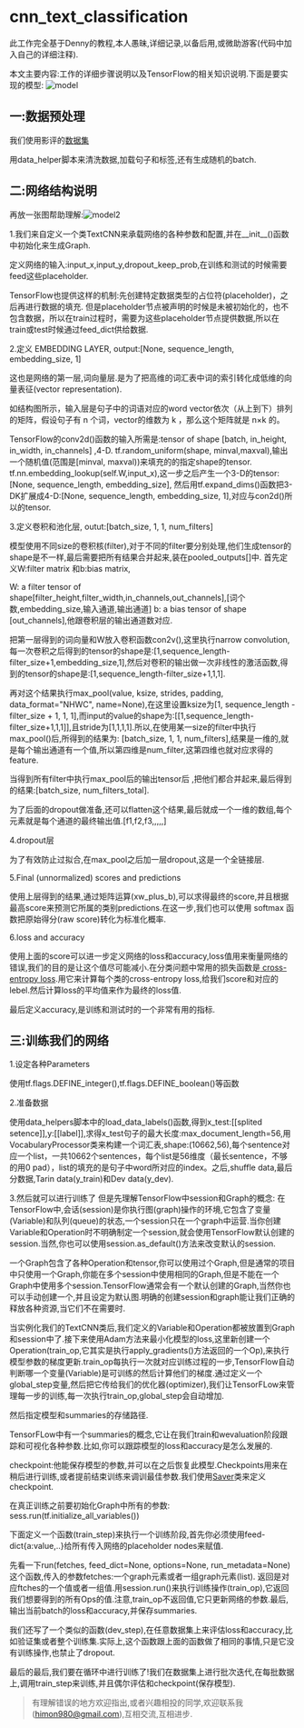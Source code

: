 # cnn_text_classification
  此工作完全基于Denny的教程,本人愚昧,详细记录,以备后用,或微助游客(代码中加入自己的详细注释).
	
  本文主要内容:工作的详细步骤说明以及TensorFlow的相关知识说明.下面是要实现的模型:
  ![model](http://d3kbpzbmcynnmx.cloudfront.net/wp-content/uploads/2015/11/Screen-Shot-2015-11-06-at-8.03.47-AM.png)

一:数据预处理
-------------------

  我们使用影评的[数据集](http://www.cs.cornell.edu/people/pabo/movie-review-data/)
  
  用data_helper脚本来清洗数据,加载句子和标签,还有生成随机的batch.

二:网络结构说明
-----------------------

再放一张图帮助理解:![model2](http://d3kbpzbmcynnmx.cloudfront.net/wp-content/uploads/2015/11/Screen-Shot-2015-11-06-at-12.05.40-PM.png)

1.我们来自定义一个类TextCNN来承载网络的各种参数和配置,并在__init__()函数中初始化来生成Graph.

定义网络的输入:input_x,input_y,dropout_keep_prob,在训练和测试的时候需要feed这些placeholder.

TensorFlow也提供这样的机制:先创建特定数据类型的占位符(placeholder)，之后再进行数据的填充. 但是placeholder节点被声明的时候是未被初始化的，也不包含数据，所以在train过程时，需要为这些placeholder节点提供数据,所以在train或test时候通过feed_dict供给数据.

2.定义 EMBEDDING LAYER, output:[None, sequence_length, embedding_size, 1]

这也是网络的第一层,词向量层.是为了把高维的词汇表中词的索引转化成低维的向量表征(vector representation).

如结构图所示，输入层是句子中的词语对应的word vector依次（从上到下）排列的矩阵，假设句子有 n 个词，vector的维数为 k ，那么这个矩阵就是 n×k 的。

TensorFlow的conv2d()函数的输入所需是:tensor of shape [batch, in_height, in_width, in_channels] ,4-D.
tf.random_uniform(shape, minval,maxval),输出一个随机值(范围是[minval, maxval))来填充的的指定shape的tensor.
tf.nn.embedding_lookup(self.W,input_x),这一步之后产生一个3-D的tensor:[None, sequence_length, embedding_size],
然后用tf.expand_dims()函数把3-DK扩展成4-D:[None, sequence_length, embedding_size, 1],对应与con2d()所以的tensor.

3.定义卷积和池化层, outut:[batch_size, 1, 1, num_filters]

模型使用不同size的卷积核(filter),对于不同的filter要分别处理,他们生成tensor的shape是不一样,最后需要把所有结果合并起来,装在pooled_outputs[]中.
首先定义W:filter matrix 和b:bias matrix,

W: a filter tensor of shape[filter_height,filter_width,in_channels,out_channels],[词个数,embedding_size,输入通道,输出通道]
b: a bias tensor of shape [out_channels],他跟卷积层的输出通道数对应.

把第一层得到的词向量和W放入卷积函数con2v(),这里执行narrow convolution,每一次卷积之后得到的tensor的shape是:[1,sequence_length-filter_size+1,embedding_size,1],然后对卷积的输出做一次非线性的激活函数,得到的tensor的shape是:[1,sequence_length-filter_size+1,1,1].

再对这个结果执行max_pool(value, ksize, strides, padding, data_format="NHWC", name=None),在这里设置ksize为[1, sequence_length - filter_size + 1, 1, 1],而input的value的shape为:[[1,sequence_length-filter_size+1,1,1]],且stride为[1,1,1,1].所以,在使用某一size的filter中执行max_pool()后,所得到的结果为: [batch_size, 1, 1, num_filters],结果是一维的,就是每个输出通道有一个值,所以第四维是num_filter,这第四维也就对应求得的feature.

当得到所有filter中执行max_pool后的输出tensor后 ,把他们都合并起来,最后得到的结果:[batch_size, num_filters_total].

为了后面的dropout做准备,还可以flatten这个结果,最后就成一个一维的数组,每个元素就是每个通道的最终输出值.[f1,f2,f3,,,,,]

4.dropout层

为了有效防止过拟合,在max_pool之后加一层dropout,这是一个全链接层.

5.Final (unnormalized) scores and predictions

使用上层得到的结果,通过矩阵运算(xw_plus_b),可以求得最终的score,并且根据最高score来预测它所属的类别predictions.在这一步,我们也可以使用 softmax 函数把原始得分(raw score)转化为标准化概率.

6.loss and accuracy

使用上面的score可以进一步定义网络的loss和accuracy,loss值用来衡量网络的错误,我们的目的是让这个值尽可能减小.在分类问题中常用的损失函数是[ cross-entropy loss](http://cs231n.github.io/linear-classify/#softmax).用它来计算每个类的cross-entropy loss,给我们score和对应的lebel.然后计算loss的平均值来作为最终的loss值.

最后定义accuracy,是训练和测试时的一个非常有用的指标.

三:训练我们的网络
----------------------
1.设定各种Parameters

使用tf.flags.DEFINE_integer(),tf.flags.DEFINE_boolean()等函数

2.准备数据

使用data_helpers脚本中的load_data_labels()函数,得到x_test:[[splited setence]],y:[[label]],求得x_test句子的最大长度:max_document_length=56,用VocabularyProcessor类来构建一个词汇表,shape:(10662,56),每个sentence对应一个list，一共10662个sentences，每个list是56维度（最长sentence，不够的用0 pad），list的填充的是句子中word所对应的index。之后,shuffle data,最后分数据,Tarin data(y_train)和Dev data(y_dev).

3.然后就可以进行训练了
但是先理解TensorFlow中session和Graph的概念:
在TensorFlow中,会话(session)是你执行图(graph)操作的环境,它包含了变量(Variable)和队列(queue)的状态,一个session只在一个graph中运营.当你创建Variable和Operation时不明确制定一个session,就会使用TensorFlow默认创建的session.当然,你也可以使用session.as_default()方法来改变默认的session.

一个Graph包含了各种Operation和tensor,你可以使用过个Graph,但是通常的项目中只使用一个Graph,你能在多个session中使用相同的Graph,但是不能在一个Graph中使用多个session.TensorFlow通常会有一个默认创建的Graph,当然你也可以手动创建一个,并且设定为默认图.明确的创建session和graph能让我们正确的释放各种资源,当它们不在需要时.

当实例化我们的TextCNN类后,我们定义的Variable和Operation都被放置到Graph和session中了.接下来使用Adam方法来最小化模型的loss,这里新创建一个Operation(train_op,它其实是执行apply_gradients()方法返回的一个Op),来执行模型参数的梯度更新.train_op每执行一次就对应训练过程的一步,TensorFlow自动判断哪一个变量(Variable)是可训练的然后计算他们的梯度.通过定义一个global_step变量,然后把它传给我们的优化器(optimizer),我们让TensorFLow来管理每一步的训练,每一次执行train_op,global_step会自动增加.

然后指定模型和summaries的存储路径.

TensorFLow中有一个summaries的概念,它让在我们train和wevaluation阶段跟踪和可视化各种参数.比如,你可以跟踪模型的loss和accuracy是怎么发展的.

checkpoint:他能保存模型的参数,并可以在之后恢复此模型.Checkpoints用来在稍后进行训练,或者提前结束训练来调训最佳参数.我们使用[Saver](https://www.tensorflow.org/versions/master/api_docs/python/state_ops.html#Saver)类来定义checkpoint.

在真正训练之前要初始化Graph中所有的参数: sess.run(tf.initialize_all_variables())

下面定义一个函数(train_step)来执行一个训练阶段,首先你必须使用feed-dict{a:value,..}给所有传入网络的placeholder nodes来赋值.


先看一下run(fetches, feed_dict=None, options=None, run_metadata=None)这个函数,传入的参数fetches:一个graph元素或者一组graph元素(list).
返回是对应ftches的一个值或者一组值.用session.run()来执行训练操作(train_op),它返回我们想要得到的所有Ops的值.注意,train_op不返回值,它只更新网络的参数.最后,输出当前batch的loss和accuracy,并保存summaries.

我们还写了一个类似的函数(dev_step),在任意数据集上来评估loss和accuracy,比如验证集或者整个训练集.实际上,这个函数跟上面的函数做了相同的事情,只是它没有训练操作,也禁止了dropout.

最后的最后,我们要在循环中进行训练了!我们在数据集上进行批次迭代,在每批数据上,调用train_step来训练,并且偶尔评估和checkpoint(保存模型).



  
>有理解错误的地方欢迎指出,或者兴趣相投的同学,欢迎联系我(himon980@gmail.com),互相交流,互相进步.
